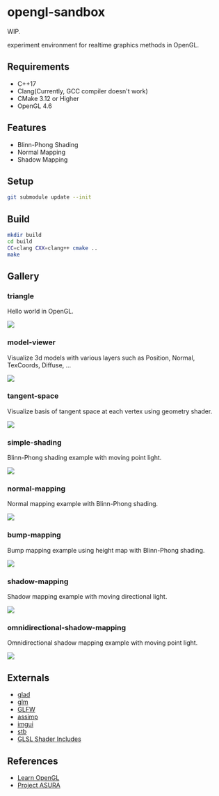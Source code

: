 # opengl-sandbox

WIP.

experiment environment for realtime graphics methods in OpenGL.

## Requirements

* C++17
* Clang(Currently, GCC compiler doesn't work)
* CMake 3.12 or Higher
* OpenGL 4.6

## Features

* Blinn-Phong Shading
* Normal Mapping
* Shadow Mapping

## Setup

```bash
git submodule update --init
```

## Build

```bash
mkdir build
cd build
CC=clang CXX=clang++ cmake ..
make
```

## Gallery

### triangle

Hello world in OpenGL.

![](./img/triangle.jpg)

### model-viewer

Visualize 3d models with various layers such as Position, Normal, TexCoords, Diffuse, ...

![](./img/model-viewer.jpg)

### tangent-space

Visualize basis of tangent space at each vertex using geometry shader.

![](./img/tangent-space.jpg)

### simple-shading

Blinn-Phong shading example with moving point light.

![](./img/simple-shading.jpg)

### normal-mapping

Normal mapping example with Blinn-Phong shading.

![](./img/normal-mapping-compare.jpg)

### bump-mapping

Bump mapping example using height map with Blinn-Phong shading.

![](./img/bump-mapping-compare.jpg)

### shadow-mapping

Shadow mapping example with moving directional light.

![](./img/shadow-mapping3.jpg)

### omnidirectional-shadow-mapping

Omnidirectional shadow mapping example with moving point light.

![](./img/omnidirectional-shadow-mapping.jpg)

## Externals

* [glad](https://github.com/Dav1dde/glad)
* [glm](https://github.com/g-truc/glm)
* [GLFW](https://github.com/glfw/glfw)
* [assimp](https://github.com/assimp/assimp)
* [imgui](https://github.com/ocornut/imgui)
* [stb](https://github.com/nothings/stb)
* [GLSL Shader Includes](https://github.com/tntmeijs/GLSL-Shader-Includes)

## References

* [Learn OpenGL](https://learnopengl.com/)
* [Project ASURA](http://www.project-asura.com/)
